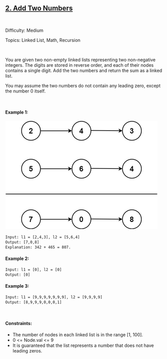 ## [2. Add Two Numbers](https://leetcode.com/problems/add-two-numbers/)

<br>

Difficulty: Medium

Topics: Linked List, Math, Recursion

<br>

You are given two non-empty linked lists representing two non-negative integers. The digits are stored in reverse order, and each of their nodes contains a single digit. Add the two numbers and return the sum as a linked list.

You may assume the two numbers do not contain any leading zero, except the number 0 itself.

<br>

#### Example 1:

![Image](./img1.jpg)

    Input: l1 = [2,4,3], l2 = [5,6,4]
    Output: [7,0,8]
    Explanation: 342 + 465 = 807.

#### Example 2:

    Input: l1 = [0], l2 = [0]
    Output: [0]

#### Example 3:

    Input: l1 = [9,9,9,9,9,9,9], l2 = [9,9,9,9]
    Output: [8,9,9,9,0,0,0,1]

<br>

#### Constraints:

* The number of nodes in each linked list is in the range [1, 100].
* 0 <= Node.val <= 9
* It is guaranteed that the list represents a number that does not have leading zeros.

